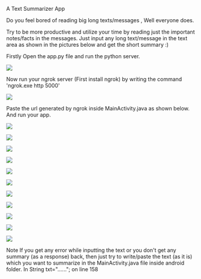 A Text Summarizer App

Do you feel bored of reading big long texts/messages , Well everyone does.

Try to be more productive and utilize your time by reading just the important notes/facts in the messages. Just input any long text/message in the text area as shown in the pictures below and get the short summary  :) 



Firstly Open the app.py file and run the python server.

![](images/python.PNG)


Now run your ngrok server (First install ngrok) by writing the command 'ngrok.exe http 5000'

![](images/ngrok.PNG)


Paste the url generated by ngrok inside MainActivity.java as shown below.
And run your app.

![](images/10.PNG)



 ![](images/splash.png)
 
 
 ![](images/SignUp.PNG)
 
 
 ![](images/login.PNG)
 
 ![](images/Forgot_PAssword.PNG)
 
 ![](images/reset.PNG)
 
 ![](images/Post.PNG)
 
 ![](images/get.PNG)
 
 ![](images/menu.png)
 
 ![](images/light_theme.png)
  
 ![](images/dark_theme.png)
 
Note If you get any error while inputting the text or you don't get any summary (as a response) back, then just try to write/paste the text (as it is) which you want to summarize in the MainActivity.java file inside android folder.
In String txt="......"; on line 158
